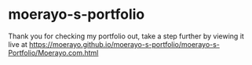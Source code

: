 # moerayo-s-portfolio

Thank you for checking my portfolio out, take a step further by viewing it live at https://moerayo.github.io/moerayo-s-portfolio/moerayo-s-Portfolio/Moerayo.com.html
